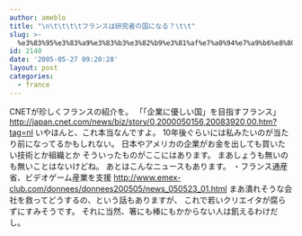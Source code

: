 ```yaml
---
author: ameblo
title: "\n\t\t\t\tフランスは研究者の国になる？\t\t"
slug: >-
  %e3%83%95%e3%83%a9%e3%83%b3%e3%82%b9%e3%81%af%e7%a0%94%e7%a9%b6%e8%80%85%e3%81%ae%e5%9b%bd%e3%81%ab%e3%81%aa%e3%82%8b%ef%bc%9f
id: 2140
date: '2005-05-27 09:20:28'
layout: post
categories:
  - france
---
```


CNETが珍しくフランスの紹介を。 「「企業に優しい国」を目指すフランス」 http://japan.cnet.com/news/biz/story/0,2000050156,20083920,00.htm?tag=nl いやほんと、これ本当なんですよ。 10年後ぐらいには私みたいのが当たり前になってるかもしれない。 日本やアメリカの企業がお金を出しても買いたい技術とか組織とか そういったものがここにはあります。 まあしょうも無いのも無いことはないけどね。 あとはこんなニュースもあります。 ・フランス通産省、ビデオゲーム産業を支援 http://www.emex-club.com/donnees/donnees200505/news_050523_01.html まあ潰れそうな会社を救ってどうするの、という話もありますが、 これで若いクリエイタが腐らずにすみそうです。 それに当然、箸にも棒にもかからない人は飢えるわけだし。
